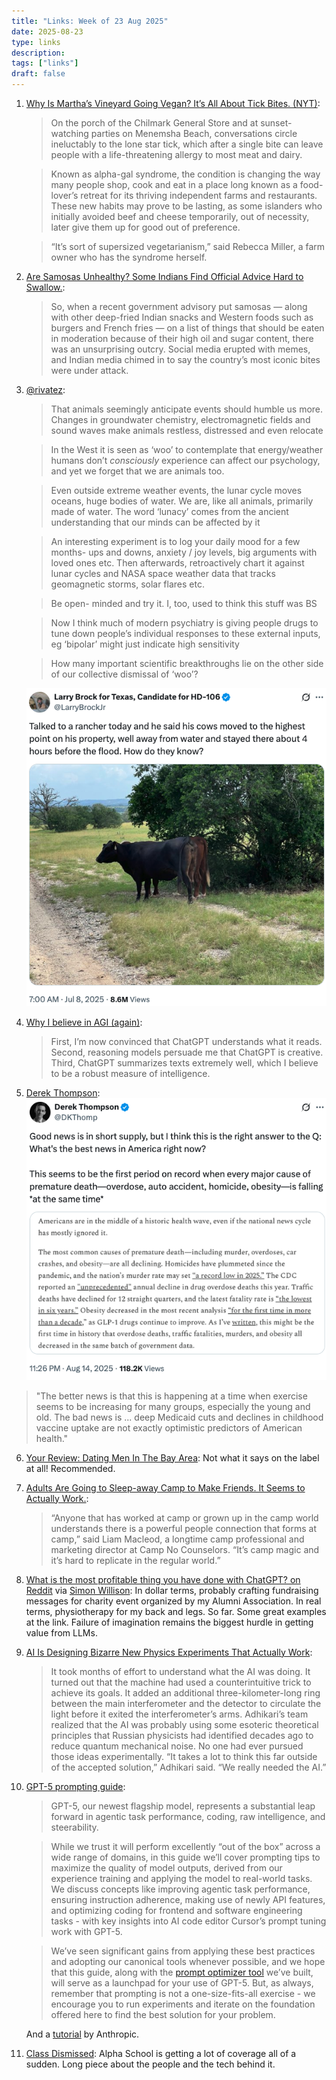 ```yaml
---
title: "Links: Week of 23 Aug 2025"
date: 2025-08-23
type: links
description: 
tags: ["links"]
draft: false
---
```


1. [Why Is Martha’s Vineyard Going Vegan? It’s All About Tick Bites. (NYT)](https://www.nytimes.com/2025/08/12/dining/marthas-vineyard-alpha-gal-tick-bites.html?smid=nytcore-ios-share): 
    > On the porch of the Chilmark General Store and at sunset-watching parties on Menemsha Beach, conversations circle ineluctably to the lone star tick, which after a single bite can leave people with a life-threatening allergy to most meat and dairy.

    > Known as alpha-gal syndrome, the condition is changing the way many people shop, cook and eat in a place long known as a food-lover’s retreat for its thriving independent farms and restaurants. These new habits may prove to be lasting, as some islanders who initially avoided beef and cheese temporarily, out of necessity, later give them up for good out of preference.

    > “It’s sort of supersized vegetarianism,” said Rebecca Miller, a farm owner who has the syndrome herself.

2. [Are Samosas Unhealthy? Some Indians Find Official Advice Hard to Swallow.](https://www.nytimes.com/2025/08/12/world/asia/india-samosas-unhealthy.html?smid=nytcore-ios-share): 
   > So, when a recent government advisory put samosas — along with other deep-fried Indian snacks and Western foods such as burgers and French fries — on a list of things that should be eaten in moderation because of their high oil and sugar content, there was an unsurprising outcry. Social media erupted with memes, and Indian media chimed in to say the country’s most iconic bites were under attack.

3.  [@rivatez](https://x.com/rivatez/status/1942963545940922605):
    > That animals seemingly anticipate events should humble us more. Changes in groundwater chemistry, electromagnetic fields and sound waves make animals restless, distressed and even relocate

    > In the West it is seen as ‘woo’ to contemplate that energy/weather humans don’t *consciously* experience can affect our psychology, and yet we forget that we are animals too.  

    > Even outside extreme weather events, the lunar cycle moves oceans, huge bodies of water. We are, like all animals, primarily made of water. The word ‘lunacy’ comes from the ancient understanding that our minds can be affected by it 

    > An interesting experiment is to log your daily mood for a few months- ups and downs, anxiety / joy levels, big arguments with loved ones etc. Then afterwards, retroactively chart it against lunar cycles and NASA space weather data that tracks geomagnetic storms, solar flares etc. 

    > Be open- minded and try it. I, too, used to think this stuff was BS 

    > Now I think much of modern psychiatry is giving people drugs to tune down people’s individual responses to these external inputs, eg ‘bipolar’ might just indicate high sensitivity 

    > How many important scientific breakthroughs lie on the other side of our collective dismissal of ‘woo’?

    [![cows](/posts/2025/Aug/23-Aug-2025-Link-3.png)](https://x.com/LarryBrockJr/status/1942357971565944877)

4. [Why I believe in AGI (again)](https://guzey.com/why-i-believe-in-agi-again/): 
    > First, I’m now convinced that ChatGPT understands what it reads. Second, reasoning models persuade me that ChatGPT is creative. Third, ChatGPT summarizes texts extremely well, which I believe to be a robust measure of intelligence.

5. [Derek Thompson](https://x.com/DKThomp/status/1956014687885074507): 
    ![Good News](/posts/2025/Aug/23-Aug-2025-Link-5.png)


> "The better news is that this is happening at a time when exercise seems to be increasing for many groups, especially the young and old. The bad news is ... deep Medicaid cuts and declines in childhood vaccine uptake are not exactly optimistic predictors of American health."

6. [Your Review: Dating Men In The Bay Area](https://www.astralcodexten.com/p/your-review-dating-men-in-the-bay?): Not what it says on the label at all! Recommended.

7. [Adults Are Going to Sleep-away Camp to Make Friends. It Seems to Actually Work.](https://www.wsj.com/style/adult-sleepaway-camp-social-getaway-98e47886): 
    > “Anyone that has worked at camp or grown up in the camp world understands there is a powerful people connection that forms at camp,” said Liam Macleod, a longtime camp professional and marketing director at Camp No Counselors. “It’s camp magic and it’s hard to replicate in the regular world.” 

8. [What is the most profitable thing you have done with ChatGPT? on Reddit](https://www.reddit.com/r/ChatGPTPro/comments/1mt5igj/what_is_the_most_profitable_thing_you_have_done/) via [Simon Willison](https://simonwillison.net/2025/Aug/19/rchatgptpro/#atom-everything): In dollar terms, probably crafting fundraising messages for charity event organized by my Alumni Association. In real terms, physiotherapy for my back and legs. So far. Some great examples at the link. Failure of imagination remains the biggest hurdle in getting value from LLMs. 

9. [AI Is Designing Bizarre New Physics Experiments That Actually Work](https://www.wired.com/story/ai-comes-up-with-bizarre-physics-experiments-but-they-work/): 
    > It took months of effort to understand what the AI was doing. It turned out that the machine had used a counterintuitive trick to achieve its goals. It added an additional three-kilometer-long ring between the main interferometer and the detector to circulate the light before it exited the interferometer’s arms. Adhikari’s team realized that the AI was probably using some esoteric theoretical principles that Russian physicists had identified decades ago to reduce quantum mechanical noise. No one had ever pursued those ideas experimentally. “It takes a lot to think this far outside of the accepted solution,” Adhikari said. “We really needed the AI.”

10. [GPT-5 prompting guide](https://cookbook.openai.com/examples/gpt-5/gpt-5_prompting_guide): 
    > GPT-5, our newest flagship model, represents a substantial leap forward in agentic task performance, coding, raw intelligence, and steerability.

    > While we trust it will perform excellently “out of the box” across a wide range of domains, in this guide we’ll cover prompting tips to maximize the quality of model outputs, derived from our experience training and applying the model to real-world tasks. We discuss concepts like improving agentic task performance, ensuring instruction adherence, making use of newly API features, and optimizing coding for frontend and software engineering tasks - with key insights into AI code editor Cursor’s prompt tuning work with GPT-5.

    > We’ve seen significant gains from applying these best practices and adopting our canonical tools whenever possible, and we hope that this guide, along with the [prompt optimizer tool](https://platform.openai.com/chat/edit?optimize=true) we’ve built, will serve as a launchpad for your use of GPT-5. But, as always, remember that prompting is not a one-size-fits-all exercise - we encourage you to run experiments and iterate on the foundation offered here to find the best solution for your problem.

    And a [tutorial](https://github.com/anthropics/prompt-eng-interactive-tutorial) by  Anthropic. 

11. [Class Dismissed](https://joincolossus.com/article/joe-liemandt-class-dismissed/): Alpha School is getting a lot of coverage all of a sudden. Long piece about the people and the tech behind it. 